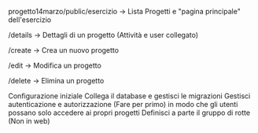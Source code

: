 progetto14marzo/public/esercizio -> Lista Progetti e "pagina principale" dell'esercizio

/details -> Dettagli di un progetto (Attività e user collegato)

/create -> Crea un nuovo progetto

/edit -> Modifica un progetto

/delete -> Elimina un progetto

Configurazione iniziale
Collega il database e gestisci le migrazioni
Gestisci autenticazione e autorizzazione (Fare per primo) in modo che gli utenti possano solo accedere ai propri progetti
Definisci a parte il gruppo di rotte (Non in web)